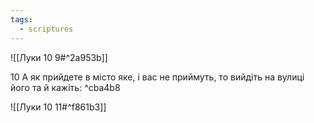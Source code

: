 ```yaml
---
tags:
  - scriptures
---
```


![[Луки 10 9#^2a953b]]

10 А як прийдете в місто яке, і вас не приймуть, то вийдіть на вулиці його та й кажіть: ^cba4b8

![[Луки 10 11#^f861b3]]